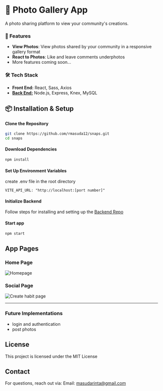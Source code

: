 # 📅 Photo Gallery App

A photo sharing platform to view your community's creations. 

### 🚀 Features
- **View Photos**: View photos shared by your community in a responsive gallery format
- **React to Photos**: Like and leave comments underphotos
- More features coming soon...

### 🛠️ Tech Stack

- **Front End:** React, Sass, Axios
- **[Back End:](https://github.com/rmasuda12/snaps-server)** Node.js, Express, Knex, MySQL

## 📦 Installation & Setup

#### Clone the Repository
```bash
git clone https://github.com/rmasuda12/snaps.git
cd snaps
```
#### Download Dependencies
```bash
npm install
```
#### Set Up Environment Variables
create .env file in the root directory
```env
VITE_API_URL: "http://localhost:[port number]"
```

#### Initialize Backend
Follow steps for installing and setting up the [Backend Repo](https://github.com/rmasuda12/snaps-server)

#### Start app
```bash
npm start
```

## App Pages

### Home Page
![Homepage](./src/assets/screenshots/home.png)
### Social Page
![Create habit page](./src/assets/screenshots/photo.png)

---

### Future Implementations
- login and authentication
- post photos

## License
This project is licensed under the MIT License

## Contact
For questions, reach out via: 
Email: masudarinta@gmail.com
